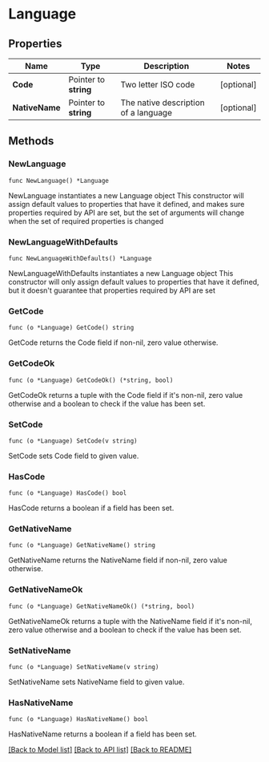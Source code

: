 # Language

## Properties

Name | Type | Description | Notes
------------ | ------------- | ------------- | -------------
**Code** | Pointer to **string** | Two letter ISO code | [optional] 
**NativeName** | Pointer to **string** | The native description of a language | [optional] 

## Methods

### NewLanguage

`func NewLanguage() *Language`

NewLanguage instantiates a new Language object
This constructor will assign default values to properties that have it defined,
and makes sure properties required by API are set, but the set of arguments
will change when the set of required properties is changed

### NewLanguageWithDefaults

`func NewLanguageWithDefaults() *Language`

NewLanguageWithDefaults instantiates a new Language object
This constructor will only assign default values to properties that have it defined,
but it doesn't guarantee that properties required by API are set

### GetCode

`func (o *Language) GetCode() string`

GetCode returns the Code field if non-nil, zero value otherwise.

### GetCodeOk

`func (o *Language) GetCodeOk() (*string, bool)`

GetCodeOk returns a tuple with the Code field if it's non-nil, zero value otherwise
and a boolean to check if the value has been set.

### SetCode

`func (o *Language) SetCode(v string)`

SetCode sets Code field to given value.

### HasCode

`func (o *Language) HasCode() bool`

HasCode returns a boolean if a field has been set.

### GetNativeName

`func (o *Language) GetNativeName() string`

GetNativeName returns the NativeName field if non-nil, zero value otherwise.

### GetNativeNameOk

`func (o *Language) GetNativeNameOk() (*string, bool)`

GetNativeNameOk returns a tuple with the NativeName field if it's non-nil, zero value otherwise
and a boolean to check if the value has been set.

### SetNativeName

`func (o *Language) SetNativeName(v string)`

SetNativeName sets NativeName field to given value.

### HasNativeName

`func (o *Language) HasNativeName() bool`

HasNativeName returns a boolean if a field has been set.


[[Back to Model list]](../README.md#documentation-for-models) [[Back to API list]](../README.md#documentation-for-api-endpoints) [[Back to README]](../README.md)



